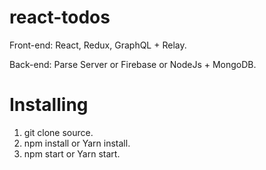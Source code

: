 # react-todos
Front-end: React, Redux, GraphQL + Relay.

Back-end: Parse Server or Firebase or NodeJs + MongoDB.

# Installing
1. git clone source.
2. npm install or Yarn install.
3. npm start or Yarn start.
